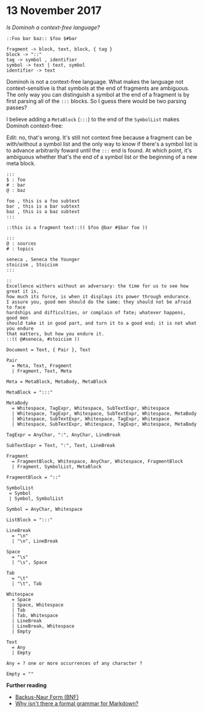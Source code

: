 # 13 November 2017


_Is Dominoh a context-free language?_

`::Foo bar baz:: $foo $#bar`

```
fragment -> block, text, block, { tag }
block -> "::"
tag -> symbol , identifier
symbol -> text | text, symbol
identifier -> text 
```

Dominoh is not a context-free language. What makes the language not context-sensitive
is that symbols at the end of fragments are ambiguous. The only way you can
distinguish a symbol at the end of a fragment is by first parsing all of the
`:::` blocks. So I guess there would be two parsing passes?

I believe adding a `MetaBlock` (`:::`) to the end of the `SymbolList`
makes Dominoh context-free:

Edit: no, that's wrong. It's still not context free because a fragment can be
with/without a symbol list and the only way to know if there's a symbol list
is to advance arbitrarily foward until the `:::` end is found. At which point,
it's ambiguous whether that's the end of a symbol list or the beginning of a 
new meta block.

```
:::
$ : foo
# : bar
@ : baz

foo , this is a foo subtext 
bar , this is a bar subtext
baz , this is a baz subtext
:::

::this is a fragment text::(( $foo @bar #$bar foo )) 
```

```
:::
@ : sources
# : topics

seneca , Seneca the Younger
stoicism , Stoicism
:::

::
Excellence withers without an adversary: the time for us to see how great it is, 
how much its force, is when it displays its power through endurance. 
I assure you, good men should do the same: they should not be afraid to face 
hardships and difficulties, or complain of fate; whatever happens, good men 
should take it in good part, and turn it to a good end; it is not what you endure 
that matters, but how you endure it.
::(( @#seneca, #stoicism ))
```

```ebnf
Document = Text, { Pair }, Text

Pair 
  = Meta, Text, Fragment
  | Fragment, Text, Meta

Meta = MetaBlock, MetaBody, MetaBlock

MetaBlock = ":::"

MetaBody 
  = Whitespace, TagExpr, Whitespace, SubTextExpr, Whitespace
  | Whitespace, TagExpr, Whitespace, SubTextExpr, Whitespace, MetaBody
  | Whitespace, SubTextExpr, Whitespace, TagExpr, Whitespace
  | Whitespace, SubTextExpr, Whitespace, TagExpr, Whitespace, MetaBody

TagExpr = AnyChar, ":", AnyChar, LineBreak

SubTextExpr = Text, ":", Text, LineBreak

Fragment 
  = FragmentBlock, Whitespace, AnyChar, Whitespace, FragmentBlock
  | Fragment, SymbolList, MetaBlock

FragmentBlock = "::"

SymbolList
 = Symbol
 | Symbol, SymbolList

Symbol = AnyChar, Whitespace

ListBlock = ":::"

LineBreak 
  = "\n" 
  | "\n", LineBreak

Space 
  = "\s"
  | "\s", Space

Tab 
  = "\t"
  | "\t", Tab

Whitespace 
  = Space
  | Space, Whitespace
  | Tab
  | Tab, Whitespace
  | LineBreak
  | LineBreak, Whitespace
  | Empty 

Text 
  = Any 
  | Empty

Any = ? one or more occurrences of any character ?

Empty = ""
```

**Further reading**

- [Backus-Naur Form (BNF)](https://classes.engineering.wustl.edu/cse425s/resources/bnf/)
- [Why isn't there a formal grammar for Markdown?](http://roopc.net/posts/2014/markdown-cfg/)
